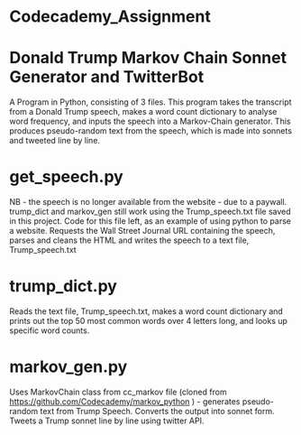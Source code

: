 # Codecademy_Assignment

# Donald Trump Markov Chain Sonnet Generator and TwitterBot
A Program in Python, consisting of 3 files. This program takes the transcript from a Donald Trump speech, makes a word count dictionary to analyse word frequency, and inputs the speech into a Markov-Chain generator. This produces pseudo-random text from the speech, which is made into sonnets and tweeted line by line.

# get_speech.py
NB - the speech is no longer available from the website - due to a paywall. trump_dict and markov_gen still work using the Trump_speech.txt file saved in this project. Code for this file left, as an example of using python to parse a website.
Requests the Wall Street Journal URL containing the speech, parses and cleans the HTML and writes the speech to a text file, Trump_speech.txt

# trump_dict.py
Reads the text file, Trump_speech.txt, makes a word count dictionary and prints out the top 50 most common words over 4 letters long, and looks up specific word counts.

# markov_gen.py
Uses MarkovChain class from cc_markov file (cloned from https://github.com/Codecademy/markov_python ) - generates pseudo-random text from Trump Speech. Converts the output into sonnet form. Tweets a Trump sonnet line by line using twitter API.  
